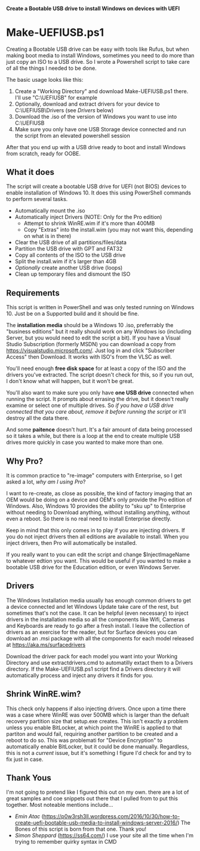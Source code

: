 #### Create a Bootable USB drive to install Windows on devices with UEFI

# Make-UEFIUSB.ps1
Creating a Bootable USB drive can be easy with tools like Rufus, but when making boot media to install Windows, sometimes you need to do more than just copy an ISO to a USB drive.  So I wrote a Powershell script to take care of all the things I needed to be done.

The basic usage looks like this:
1. Create a "Working Directory" and download Make-UEFIUSB.ps1 there. I'll use "C:\UEFIUSB" for example
2. Optionally, download and extract drivers for your device to C:\UEFIUSB\Drivers (see *Drivers* below)
3. Download the .iso of the version of Windows you want to use into C:\UEFIUSB
4. Make sure you only have one USB Storage device connected and run the script from an elevated powershell session 

After that you end up with a USB drive ready to boot and install Windows from scratch, ready for OOBE.


## What it does
The script will create a bootable USB drive for UEFI (not BIOS) devices to enable installation of Windows 10.  It does this using PowerShell commands to perform several tasks.

* Automatically mount the .iso
* Automatically inject Drivers (NOTE: Only for the Pro edition)
  * Attempt to shrink WinRE.wim if it's more than 400MB
  * Copy "Extras" into the install.wim (you may not want this, depending on what is in there)
* Clear the USB drive of all partitions/files/data
* Partition the USB drive with GPT and FAT32
* Copy all contents of the ISO to the USB drive
* Split the install.wim if it's larger than 4GB
* *Optionally* create another USB drive (loops)
* Clean up temporary files and dismount the ISO


## Requirements
This script is written in PowerShell and was only tested running on Windows 10.  Just be on a Supported build and it should be fine.

The **installation media** should be a Windows 10 .iso, preferrably the "business editions" but it really should work on any Windows iso (including Server, but you would need to edit the script a bit).  If you have a Visual Studio Subscription (formerly MSDN) you can download a copy from https://visualstudio.microsoft.com/.  Just log in and click "Subscriber Access" then Download.  It works with ISO's from the VLSC as well.

You'll need enough **free disk space** for at least a copy of the ISO and the drivers you've extracted. The script doesn't check for this, so if you run out, I don't know what will happen, but it won't be great.

You'll also want to make sure you only have **one USB drive** connected when running the script.  It prompts about errasing the drive, but it doesn't really examine or select one of multiple drives.  So *if you have a USB drive connected that you care about, remove it before running the script* or it'll destroy all the data there.

And some **paitence** doesn't hurt.  It's a fair amount of data being processed so it takes a while, but there is a loop at the end to create multiple USB drives more quickly in case you wanted to make more than one.


## Why Pro?
It is common practice to "re-image" computers with Enterprise, so I get asked a lot, *why am I using Pro*?

I want to re-create, as close as possible, the kind of factory imaging that an OEM would be doing on a device and OEM's only provide the Pro edition of Windows.  Also, Windows 10 provides the ability to "sku up" to Enterprise without needing to Download anything, without installing anything, without even a reboot.  So there is no real need to install Enterprise directly.

Keep in mind that this only comes in to play if you are injecting drivers.  If you do not inject drivers then all editions are available to install.  When you inject drivers, then Pro will automatically be installed.

If you really want to you can edit the script and change $InjectImageName to whatever edtion you want.  This would be useful if you wanted to make a bootable USB drive for the Education edition, or even Windows Server.


## Drivers
The Windows Installation media usually has enough common drivers to get a device connected and let Windows Update take care of the rest, but sometimes that's not the case.  It can be helpful (even necessary) to inject drivers in the installation media so all the components like Wifi, Cameras and Keyboards are ready to go after a fresh install.  I leave the collection of drivers as an exercise for the reader, but for Surface devices you can download an .msi package with all the components for each model released at https://aka.ms/surfacedrivers

Download the driver pack for each model you want into your Working Directory and use extractdrivers.cmd to automatilly extact them to a Drivers directory.  If the Make-UEFIUSB.ps1 script find a Drivers directory it will automatically process and inject any drivers it finds for you.


## Shrink WinRE.wim?
This check only happens if also injecting drivers.  Once upon a time there was a case where WinRE was over 500MB which is larger than the defualt recovery partition size that setup.exe creates.  This isn't exactly a problem unless you enable BitLocker, at which point the WinRE is applied to that partiton and would fail, requiring another partition to be created and a reboot to do so. This was problemati for "Device Encryption" to automatically enable BitLocker, but it could be done manually. Regardless, this is not a *current* issue, but it's something I figure I'd check for and try to fix just in case.


## Thank Yous
I'm not going to pretend like I figured this out on my own.  there are a lot of great samples and coe snippets out there that I pulled from to put this together.  Most noteable mentions include...

* *Emin Atac* (https://p0w3rsh3ll.wordpress.com/2016/10/30/how-to-create-uefi-bootable-usb-media-to-install-windows-server-2016/) The Bones of this script is born from that one.  Thank you!
* *Simon Sheppard* (https://ss64.com/) I use your site all the time when I'm trying to remember quirky syntax in CMD

